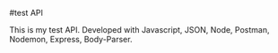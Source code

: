 #test API

This is my test API. Developed with Javascript, JSON, Node, Postman, Nodemon, Express, Body-Parser.
